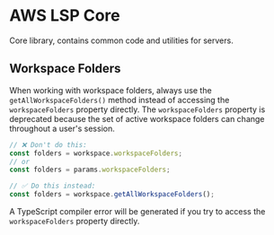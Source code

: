 # AWS LSP Core

Core library, contains common code and utilities for servers.

## Workspace Folders

When working with workspace folders, always use the `getAllWorkspaceFolders()` method instead of accessing the `workspaceFolders` property directly. The `workspaceFolders` property is deprecated because the set of active workspace folders can change throughout a user's session.

```typescript
// ❌ Don't do this:
const folders = workspace.workspaceFolders;
// or
const folders = params.workspaceFolders;

// ✅ Do this instead:
const folders = workspace.getAllWorkspaceFolders();
```

A TypeScript compiler error will be generated if you try to access the `workspaceFolders` property directly.